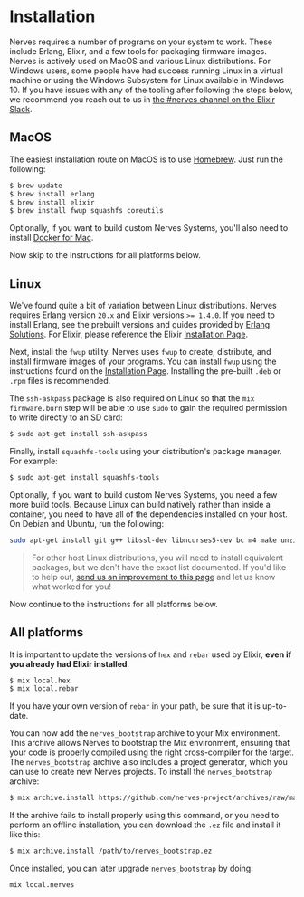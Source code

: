 # Installation

Nerves requires a number of programs on your system to work.
These include Erlang, Elixir, and a few tools for packaging firmware images.
Nerves is actively used on MacOS and various Linux distributions.
For Windows users, some people have had success running Linux in a virtual machine or using the Windows Subsystem for Linux available in Windows 10.
If you have issues with any of the tooling after following the steps below, we recommend you reach out to us in [the #nerves channel on the Elixir Slack](https://elixir-slackin.herokuapp.com/).

## MacOS

The easiest installation route on MacOS is to use [Homebrew](brew.sh).
Just run the following:

```bash
$ brew update
$ brew install erlang
$ brew install elixir
$ brew install fwup squashfs coreutils
```

Optionally, if you want to build custom Nerves Systems, you'll also need to install [Docker for Mac](https://www.docker.com/products/overview#/install_the_platform).

Now skip to the instructions for all platforms below.

## Linux

We've found quite a bit of variation between Linux distributions.
Nerves requires Erlang version `20.x` and Elixir versions `>= 1.4.0`.
If you need to install Erlang, see the prebuilt versions and guides provided by [Erlang Solutions](https://www.erlang-solutions.com/resources/download.html).
For Elixir, please reference the Elixir [Installation Page](http://elixir-lang.org/install.html).

Next, install the `fwup` utility.
Nerves uses `fwup` to create, distribute, and install firmware images of your programs.
You can install `fwup` using the instructions found on the [Installation Page](https://github.com/fhunleth/fwup#installing).
Installing the pre-built `.deb` or `.rpm` files is recommended.

The `ssh-askpass` package is also required on Linux so that the `mix firmware.burn` step will be able to use `sudo` to gain the required permission to write directly to an SD card:

```bash
$ sudo apt-get install ssh-askpass
```

Finally, install `squashfs-tools` using your distribution's package manager.
For example:

```bash
$ sudo apt-get install squashfs-tools
```

Optionally, if you want to build custom Nerves Systems, you need a few more build tools.
Because Linux can build natively rather than inside a container, you need to have all of the dependencies installed on your host.
On Debian and Ubuntu, run the following:

```bash
sudo apt-get install git g++ libssl-dev libncurses5-dev bc m4 make unzip cmake python
```

> For other host Linux distributions, you will need to install equivalent packages, but we don't have the exact list documented.
> If you'd like to help out, [send us an improvement to this page](https://github.com/nerves-project/nerves/blob/master/docs/Systems.md) and let us know what worked for you!

Now continue to the instructions for all platforms below.

## All platforms

It is important to update the versions of `hex` and `rebar` used by Elixir, **even if you already had Elixir installed**.

```bash
$ mix local.hex
$ mix local.rebar
```

If you have your own version of `rebar` in your path, be sure that it is up-to-date.

You can now add the `nerves_bootstrap` archive to your Mix environment.
This archive allows Nerves to bootstrap the Mix environment, ensuring that your code is properly compiled using the right cross-compiler for the target.
The `nerves_bootstrap` archive also includes a project generator, which you can use to create new Nerves projects.
To install the `nerves_bootstrap` archive:

```bash
$ mix archive.install https://github.com/nerves-project/archives/raw/master/nerves_bootstrap.ez
```

If the archive fails to install properly using this command, or you need to perform an offline installation, you can download the `.ez` file and install it like this:

```bash
$ mix archive.install /path/to/nerves_bootstrap.ez
```

Once installed, you can later upgrade `nerves_bootstrap` by doing:

```bash
mix local.nerves
```
